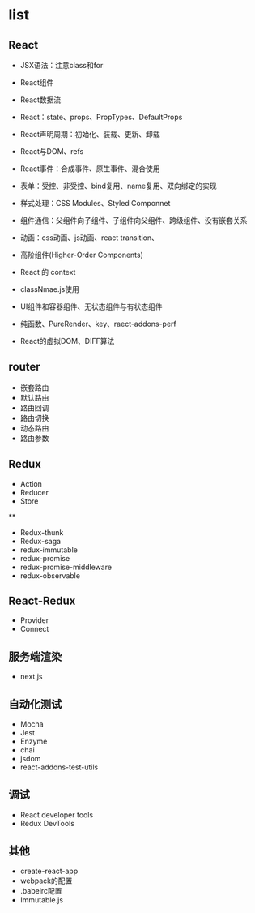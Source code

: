 # list

## React

- JSX语法：注意class和for
- React组件
- React数据流
- React：state、props、PropTypes、DefaultProps
- React声明周期：初始化、装载、更新、卸载
- React与DOM、refs
- React事件：合成事件、原生事件、混合使用
- 表单：受控、非受控、bind复用、name复用、双向绑定的实现
- 样式处理：CSS Modules、Styled Componnet
- 组件通信：父组件向子组件、子组件向父组件、跨级组件、没有嵌套关系
- 动画：css动画、js动画、react transition、
- 高阶组件(Higher-Order Components)
- React 的 context
- classNmae.js使用
- UI组件和容器组件、无状态组件与有状态组件

- 纯函数、PureRender、key、raect-addons-perf
- React的虚拟DOM、DIFF算法

## router

- 嵌套路由
- 默认路由
- 路由回调
- 路由切换
- 动态路由
- 路由参数

## Redux

- Action
- Reducer
- Store

**
- Redux-thunk
- Redux-saga
- redux-immutable
- redux-promise
- redux-promise-middleware
- redux-observable

## React-Redux

- Provider
- Connect


## 服务端渲染

- next.js


## 自动化测试

- Mocha
- Jest
- Enzyme
- chai
- jsdom
- react-addons-test-utils

## 调试

- React developer tools
- Redux DevTools


## 其他

- create-react-app
- webpack的配置
- .babelrc配置
- Immutable.js

